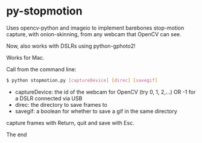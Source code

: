 # py-stopmotion
Uses opencv-python and imageio to implement barebones stop-motion capture, with onion-skinning, from any webcam that OpenCV can see.

Now, also works with DSLRs using python-gphoto2!

Works for Mac.

Call from the command line:
```bash
$ python stopmotion.py [captureDevice] [direc] [savegif]
```

* captureDevice: the id of the webcam for OpenCV (try 0, 1, 2,...) OR -1 for a DSLR connected via USB
* direc: the directory to save frames to
* savegif: a boolean for whether to save a gif in the same directory

capture frames with Return, quit and save with Esc.

The end
